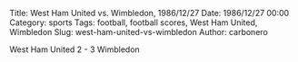Title: West Ham United vs. Wimbledon, 1986/12/27
Date: 1986/12/27 00:00
Category: sports
Tags: football, football scores, West Ham United, Wimbledon
Slug: west-ham-united-vs-wimbledon
Author: carbonero


West Ham United 2 - 3 Wimbledon
